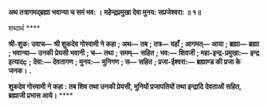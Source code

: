 **अथ तत्रागमद्ब्रह्मा भवान्या च समं भव: ।** **महेन्द्रप्रमुखा देवा मुनय: सप्रजेश्वरा: ॥ १॥** 

शब्दार्थ **** 

**श्री-शुक: उवाच—** **श्री शुकदेव गोस्वामी ने कहा** **; अथ—** **तब** **; तत्र—** **वहाँ** **; आगमत्—** **आया** **; ब्रह्मा—** **ब्रह्मा** **; भवान्या—** **उनकी** **प्रेयसी भवानी** **; च—** **तथा** **; समम्—** **सहित** **; भव:—** **शिवजी** **; महा-इन्द्र-प्रमुखा:—** **इन्द्र इत्यादç** **; देवा:—** **देवतागण** **; मुनय:—** **मुनिगण** **; स—** **सहित** **; प्रजा-ईश्वरा:—** **ब्रह्माण्ड की प्रजा के जनक।** **.** 

**शुकदेव गोस्वामी ने कहा : तब शिव तथा उनकी प्रेयसी, मुनियों प्रजापतियों तथा इन्द्रादि** **देवताओं सहित, ब्रह्माजी प्रभास आये।** **** 